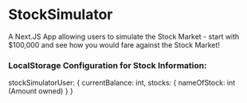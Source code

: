 # StockSimulator

A Next.JS App allowing users to simulate the Stock Market - start with $100,000 and see how you would fare against the Stock Market!

### LocalStorage Configuration for Stock Information:

stockSimulatorUser: {
  currentBalance: int,
  stocks: {
    nameOfStock: int (Amount owned)
  }
}